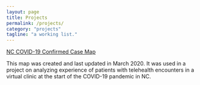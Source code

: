 ```yaml
---
layout: page
title: Projects
permalink: /projects/
category: "projects"
tagline: "a working list."
---
```


[NC COVID-19 Confirmed Case Map](https://pillaim.github.io/NC_COVID19_Map/)
<br />

This map was created and last updated in March 2020. It was used in a project on analyzing experience of patients with telehealth encounters in a virtual clinic at the start of the COVID-19 pandemic in NC.
